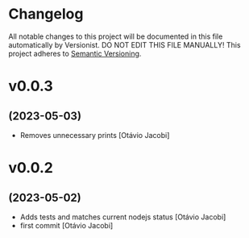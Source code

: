 # Changelog

All notable changes to this project will be documented in this file
automatically by Versionist. DO NOT EDIT THIS FILE MANUALLY!
This project adheres to [Semantic Versioning](http://semver.org/).

# v0.0.3
## (2023-05-03)

* Removes unnecessary prints [Otávio Jacobi]

# v0.0.2
## (2023-05-02)

* Adds tests and matches current nodejs status [Otávio Jacobi]
* first commit [Otávio Jacobi]
